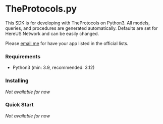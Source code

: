 # TheProtocols.py
This SDK is for developing with TheProtocols on Python3.
All models, queries, and procedures are generated automatically.
Defaults are set for HereUS Network and can be easily changed.

Please [email me](mailto:islekcaganmert@hereus.net) for have your app listed in the official lists.

### Requirements

- Python3 (min: 3.9, recommended: 3.12)

### Installing

*Not available for now*

### Quick Start

*Not available for now*

